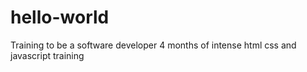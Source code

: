 # hello-world
Training to be a software developer
4 months of intense html css and javascript training

